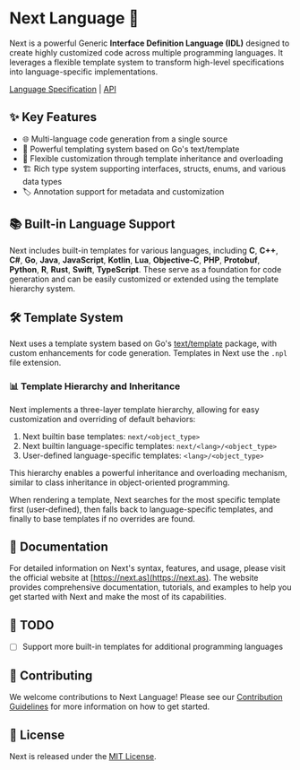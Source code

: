 # Next Language 🚀

Next is a powerful Generic **Interface Definition Language (IDL)** designed to create highly customized code across multiple programming languages. It leverages a flexible template system to transform high-level specifications into language-specific implementations.

[Language Specification](./website/docs/language_spec.md) | [API](./website/docs/api.md)

## ✨ Key Features

- 🌐 Multi-language code generation from a single source
- 📝 Powerful templating system based on Go's text/template
- 🧩 Flexible customization through template inheritance and overloading
- 🏗️ Rich type system supporting interfaces, structs, enums, and various data types
- 🏷️ Annotation support for metadata and customization

## 📚 Built-in Language Support

Next includes built-in templates for various languages, including **C**, **C++**, **C#**, **Go**, **Java**, **JavaScript**, **Kotlin**, **Lua**, **Objective-C**, **PHP**, **Protobuf**, **Python**, **R**, **Rust**, **Swift**, **TypeScript**. These serve as a foundation for code generation and can be easily customized or extended using the template hierarchy system.

## 🛠️ Template System

Next uses a template system based on Go's [text/template](https://pkg.go.dev/text/template/) package, with custom enhancements for code generation. Templates in Next use the `.npl` file extension.

### 📊 Template Hierarchy and Inheritance

Next implements a three-layer template hierarchy, allowing for easy customization and overriding of default behaviors:

1. Next builtin base templates: `next/<object_type>`
2. Next builtin language-specific templates: `next/<lang>/<object_type>`
3. User-defined language-specific templates: `<lang>/<object_type>`

This hierarchy enables a powerful inheritance and overloading mechanism, similar to class inheritance in object-oriented programming.

When rendering a template, Next searches for the most specific template first (user-defined), then falls back to language-specific templates, and finally to base templates if no overrides are found.

## 📖 Documentation

For detailed information on Next's syntax, features, and usage, please visit the official website at [https://next.as](https://next.as). The website provides comprehensive documentation, tutorials, and examples to help you get started with Next and make the most of its capabilities.

## 📝 TODO

- [ ] Support more built-in templates for additional programming languages

## 🤝 Contributing

We welcome contributions to Next Language! Please see our [Contribution Guidelines](CONTRIBUTING.md) for more information on how to get started.

## 📄 License

Next is released under the [MIT License](LICENSE).
